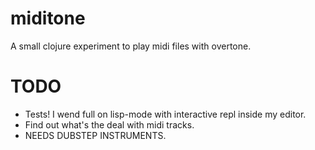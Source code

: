 # miditone

A small clojure experiment to play midi files with overtone.

# TODO

 * Tests! I wend full on lisp-mode with interactive repl inside my editor.
 * Find out what's the deal with midi tracks.
 * NEEDS DUBSTEP INSTRUMENTS.
